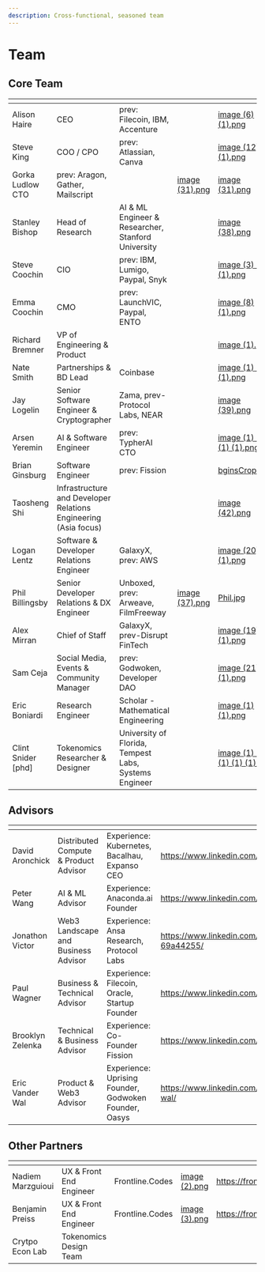 ```yaml
---
description: Cross-functional, seasoned team
---
```


# Team

## Core Team

<table data-view="cards"><thead><tr><th></th><th></th><th></th><th data-hidden data-type="files"></th><th data-hidden data-card-cover data-type="files"></th><th data-hidden data-card-target data-type="content-ref"></th></tr></thead><tbody><tr><td>Alison Haire</td><td>CEO</td><td>prev: Filecoin, IBM, Accenture</td><td></td><td><a href="../.gitbook/assets/image (6) (1).png">image (6) (1).png</a></td><td></td></tr><tr><td>Steve King</td><td>COO / CPO</td><td>prev: Atlassian, Canva</td><td></td><td><a href="../.gitbook/assets/image (12) (1).png">image (12) (1).png</a></td><td><a href="https://www.linkedin.com/in/austeveking/">https://www.linkedin.com/in/austeveking/</a></td></tr><tr><td>Gorka Ludlow<br>CTO</td><td>prev: Aragon, Gather, Mailscript</td><td></td><td><a href="../.gitbook/assets/image (31).png">image (31).png</a></td><td><a href="../.gitbook/assets/image (31).png">image (31).png</a></td><td><a href="https://www.linkedin.com/in/gorka-ludlow/">https://www.linkedin.com/in/gorka-ludlow/</a></td></tr><tr><td>Stanley Bishop</td><td>Head of Research</td><td>AI &#x26; ML Engineer &#x26; Researcher, Stanford University</td><td></td><td><a href="../.gitbook/assets/image (38).png">image (38).png</a></td><td><a href="https://www.linkedin.com/in/sciencestanley/">https://www.linkedin.com/in/sciencestanley/</a></td></tr><tr><td>Steve Coochin</td><td>CIO</td><td>prev: IBM, Lumigo, Paypal, Snyk</td><td></td><td><a href="../.gitbook/assets/image (3) (1) (1).png">image (3) (1) (1).png</a></td><td><a href="https://www.linkedin.com/in/developersteve/">https://www.linkedin.com/in/developersteve/</a></td></tr><tr><td>Emma Coochin</td><td>CMO</td><td>prev: LaunchVIC, Paypal, ENTO</td><td></td><td><a href="../.gitbook/assets/image (8) (1).png">image (8) (1).png</a></td><td><a href="https://www.linkedin.com/in/emmacoochin/">https://www.linkedin.com/in/emmacoochin/</a></td></tr><tr><td>Richard Bremner</td><td>VP of Engineering &#x26; Product</td><td></td><td></td><td><a href="../.gitbook/assets/image (1).png">image (1).png</a></td><td><a href="https://www.linkedin.com/in/richbrem/overlay/photo/">https://www.linkedin.com/in/richbrem/overlay/photo/</a></td></tr><tr><td>Nate Smith</td><td>Partnerships &#x26; BD Lead</td><td>Coinbase</td><td></td><td><a href="../.gitbook/assets/image (1) (1) (1).png">image (1) (1) (1).png</a></td><td><a href="https://www.linkedin.com/in/natesmith12/">https://www.linkedin.com/in/natesmith12/</a></td></tr><tr><td>Jay Logelin</td><td>Senior Software Engineer &#x26; Cryptographer</td><td>Zama, prev-Protocol Labs, NEAR</td><td></td><td><a href="../.gitbook/assets/image (39).png">image (39).png</a></td><td></td></tr><tr><td>Arsen Yeremin</td><td>AI &#x26; Software Engineer</td><td>prev: TypherAI CTO</td><td></td><td><a href="../.gitbook/assets/image (1) (1) (1) (1).png">image (1) (1) (1) (1).png</a></td><td><a href="https://www.linkedin.com/in/arsenyeremin/">https://www.linkedin.com/in/arsenyeremin/</a></td></tr><tr><td>Brian Ginsburg </td><td>Software Engineer</td><td>prev: Fission</td><td></td><td><a href="../.gitbook/assets/bginsCrop.png">bginsCrop.png</a></td><td><a href="https://www.linkedin.com/in/brian-ginsburg/">https://www.linkedin.com/in/brian-ginsburg/</a></td></tr><tr><td>Taosheng Shi</td><td>Infrastructure and Developer Relations Engineering (Asia focus)</td><td></td><td></td><td><a href="../.gitbook/assets/image (42).png">image (42).png</a></td><td></td></tr><tr><td>Logan Lentz</td><td>Software &#x26; Developer Relations Engineer</td><td>GalaxyX, prev: AWS</td><td></td><td><a href="../.gitbook/assets/image (20) (1).png">image (20) (1).png</a></td><td><a href="https://www.linkedin.com/in/logan-lentz/">https://www.linkedin.com/in/logan-lentz/</a></td></tr><tr><td>Phil Billingsby</td><td>Senior Developer Relations &#x26; DX Engineer </td><td>Unboxed, prev: Arweave, FilmFreeway</td><td><a href="../.gitbook/assets/image (37).png">image (37).png</a></td><td><a href="../.gitbook/assets/Phil.jpg">Phil.jpg</a></td><td><a href="https://www.linkedin.com/in/phil-billingsby-68a103303/">https://www.linkedin.com/in/phil-billingsby-68a103303/</a></td></tr><tr><td>Alex Mirran</td><td>Chief of Staff</td><td>GalaxyX, prev-Disrupt FinTech</td><td></td><td><a href="../.gitbook/assets/image (19) (1).png">image (19) (1).png</a></td><td><a href="https://www.linkedin.com/in/alex-mirran/">https://www.linkedin.com/in/alex-mirran/</a></td></tr><tr><td>Sam Ceja</td><td>Social Media, Events &#x26; Community Manager</td><td>prev: Godwoken, Developer DAO</td><td></td><td><a href="../.gitbook/assets/image (21) (1).png">image (21) (1).png</a></td><td><a href="https://www.linkedin.com/in/iamsamcodes/">https://www.linkedin.com/in/iamsamcodes/</a></td></tr><tr><td>Eric Boniardi</td><td>Research Engineer</td><td>Scholar - Mathematical Engineering</td><td></td><td><a href="../.gitbook/assets/image (1) (1).png">image (1) (1).png</a></td><td><a href="https://www.linkedin.com/in/eric-boniardi/overlay/photo/">https://www.linkedin.com/in/eric-boniardi/overlay/photo/</a></td></tr><tr><td>Clint Snider [phd]</td><td>Tokenomics Researcher &#x26; Designer</td><td>University of Florida, Tempest Labs, Systems Engineer</td><td></td><td><a href="../.gitbook/assets/image (1) (1) (1) (1) (1).png">image (1) (1) (1) (1) (1).png</a></td><td><a href="https://www.linkedin.com/in/clintonsnider/">https://www.linkedin.com/in/clintonsnider/</a></td></tr></tbody></table>

## Advisors

<table data-view="cards"><thead><tr><th></th><th></th><th></th><th data-hidden data-card-target data-type="content-ref"></th><th data-hidden data-card-cover data-type="files"></th></tr></thead><tbody><tr><td>David Aronchick</td><td>Distributed Compute &#x26; Product Advisor</td><td>Experience: Kubernetes, Bacalhau, Expanso CEO</td><td><a href="https://www.linkedin.com/in/aronchick/">https://www.linkedin.com/in/aronchick/</a></td><td><a href="../.gitbook/assets/image (4).png">image (4).png</a></td></tr><tr><td>Peter Wang</td><td>AI &#x26; ML Advisor</td><td>Experience: Anaconda.ai Founder</td><td><a href="https://www.linkedin.com/in/pzwang/">https://www.linkedin.com/in/pzwang/</a></td><td><a href="../.gitbook/assets/image (8).png">image (8).png</a></td></tr><tr><td>Jonathon Victor</td><td>Web3 Landscape and Business Advisor</td><td>Experience: Ansa Research, Protocol Labs</td><td><a href="https://www.linkedin.com/in/jonathan-victor-69a44255/">https://www.linkedin.com/in/jonathan-victor-69a44255/</a></td><td><a href="../.gitbook/assets/image (6).png">image (6).png</a></td></tr><tr><td>Paul Wagner</td><td>Business &#x26; Technical Advisor</td><td>Experience: Filecoin, Oracle, Startup Founder</td><td><a href="https://www.linkedin.com/in/thpaulwagner/">https://www.linkedin.com/in/thpaulwagner/</a></td><td><a href="../.gitbook/assets/image (2) (1).png">image (2) (1).png</a></td></tr><tr><td>Brooklyn Zelenka</td><td>Technical &#x26; Business Advisor</td><td>Experience: Co-Founder Fission</td><td><a href="https://www.linkedin.com/in/brooklynzelenka/">https://www.linkedin.com/in/brooklynzelenka/</a></td><td><a href="../.gitbook/assets/image.png">image.png</a></td></tr><tr><td>Eric Vander Wal</td><td>Product &#x26; Web3 Advisor</td><td>Experience: Uprising Founder, Godwoken Founder, Oasys</td><td><a href="https://www.linkedin.com/in/eric-vander-wal/">https://www.linkedin.com/in/eric-vander-wal/</a></td><td><a href="../.gitbook/assets/image (28).png">image (28).png</a></td></tr></tbody></table>

## Other Partners

<table data-view="cards"><thead><tr><th></th><th></th><th></th><th data-hidden data-card-cover data-type="files"></th><th data-hidden data-card-target data-type="content-ref"></th></tr></thead><tbody><tr><td>Nadiem Marzguioui </td><td>UX &#x26; Front End Engineer</td><td>Frontline.Codes</td><td><a href="../.gitbook/assets/image (2).png">image (2).png</a></td><td><a href="https://frontline.codes/">https://frontline.codes/</a></td></tr><tr><td>Benjamin Preiss </td><td>UX &#x26; Front End Engineer</td><td>Frontline.Codes</td><td><a href="../.gitbook/assets/image (3).png">image (3).png</a></td><td><a href="https://frontline.codes/">https://frontline.codes/</a></td></tr><tr><td>Crytpo Econ Lab</td><td>Tokenomics Design Team</td><td></td><td></td><td></td></tr></tbody></table>
